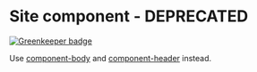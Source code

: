 # Site component - DEPRECATED 

[![Greenkeeper badge](https://badges.greenkeeper.io/superflycss/component-site.svg)](https://greenkeeper.io/)

Use [component-body](https://github.com/superflycss/component-body) and [component-header](https://github.com/superflycss/component-header) instead.
